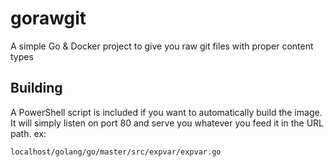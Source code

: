 # gorawgit
A simple Go &amp; Docker project to give you raw git files with proper content types

## Building

A PowerShell script is included if you want to automatically build the image. It will simply listen on port 80 and serve you whatever
you feed it in the URL path. ex:

`localhost/golang/go/master/src/expvar/expvar.go`
